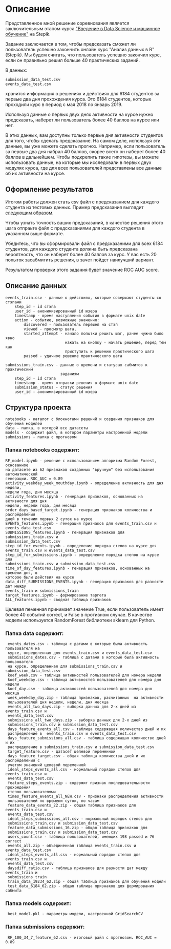 # Описание

Представленное мной решение соревнования является заключительным этапом курса ["Введение в Data Science и машинное обучение"](https://stepik.org/course/4852) на Stepik.

Задание заключается в том, чтобы предсказать сможет ли пользователь успешно закончить онлайн курс "Анализ данных в R" (Stepik). Мы будем считать, что пользователь успешно закончил курс, если он правильно решил больше 40 практических заданий.

В данных:

    submission_data_test.csv
    events_data_test.csv

хранится информация о решениях и действиях для 6184 студентов за первые два дня прохождения курса. Это 6184 студентов, которые проходили курс в период с мая 2018 по январь 2019.

Используя данные о первых двух днях активности на курсе нужно предсказать, наберет ли пользователь более 40 баллов на курсе или нет.

В этих данных, вам доступны только первые дня активности студентов для того, чтобы сделать предсказание. На самом деле, используя эти данные, вы уже можете сделать прогноз. Например, если пользователь за первые два дня набрал 40 баллов, скорее всего он наберет более 40 баллов в дальнейшем. Чтобы подкрепить такие гипотезы, вы можете использовать данные, на которые мы исследовали в первых двух модулях курса, где для всех пользователей представлены все данные об их активности на курсе.

## Оформление результатов

Итогом работы должен стать csv файл c предсказанием для каждого студента из тестовых данных. Пример предсказания выглядит [следующим образом](https://stepik.org/media/attachments/course/4852/submission_example.csv).

Чтобы узнать точность ваших предсказаний, в качестве решения этого шага отпраьте файл с предсказаниями для каждого студента в указанном выше формате.

Убедитесь, что вы сформировали файл с предсказаними для всех 6184 студентов, для каждого студента должна быть предсказана вероятность, что он наберет более 40 баллов за курс. У вас есть 20 попыток засабмитить решения, в зачет пойдет наилучший вариант.

Результатом проверки этого задания будет значение ROC AUC score.

## Описание данных

    events_train.csv - данные о действиях, которые совершают студенты со стэпами
        step_id - id стэпа
        user_id - анонимизированный id юзера
        timestamp - время наступления события в формате unix date
        action - событие, возможные значения:
            discovered - пользователь перешел на стэп
            viewed - просмотр шага,
            started_attempt - начало попытки решить шаг, ранее нужно было явно 
                              нажать на кнопку - начать решение, перед тем как
                              приступить к решению практического шага
            passed - удачное решение практического шага

    submissions_train.csv - данные о времени и статусах сабмитов к практическим 
                            заданиям
        step_id - id стэпа
        timestamp - время отправки решения в формате unix date
        submission_status - статус решения
        user_id - анонимизированный id юзера

## Структура проекта
    
    notebooks - каталог с блокнотами решений и создания признаков для обучения моделей
    data - папка, в которой все датасеты
    models - содержит файл, в котором параметры настроенной модели
    submissions - папка с прогнозом
    

### Папка notebooks содержит:

    RF_model.ipynb - решение с использованием алгоритма Random Forest, основанное  
    на датасете из 62 признаков созданных "вручную" без использования автоматической 
    генерации. ROC_AUC = 0.89
    activity_weekday_week_mouthday.ipynb - определение активность для дня недели,  
    недели года, дня месяца
    activity_features.ipynb - генерация признаков, основанных на активности для дня 
    недели, недели года, дня месяца    
    order_days_based_target.ipynb - генерация признаков количества и распределения  
    дней в течении первых 2 суток на курсе    
    EVENTS_features.ipynb - генерация признаков для events_train.csv и  
    events_data_test.csv    
    SUBMISSIONS_features.ipynb - генерация признаков для submissions_train.csv и  
    submission_data_test.csv    
    step_id_for_events.ipynb - определение порядка степов на курсе для  
    events_train.csv и events_data_test.csv
    step_id_for_submissions.ipynb - определение порядка степов на курсе для  
    submissions_train.csv и submission_data_test.csv    
    time_of_day_features.ipynb - генерация признаков, основанных на времени дня, в  
    которое были действия на курсе   
    data_diff_SUBMISSIONS_EVENTS.ipynb - генерация признаков для разности дат между 
    events_train и submissions_train    
    target_features.ipynb - формирование таргета   
    ALL_features.ipynb - сводная таблица признаков
    
Целевая пеменная принимает значение True, если пользователь имеет более 40 событий correct, и False в противном случае. В качестве модели используется RandomForest библиотеки sklearn для Python.

### Папка data содержит:
     
     events_dates.csv - таблица с датами в которые была активность пользователя на  
     курсе, определенная для events_train.csv и events_data_test.csv
     submissions_dates.csv - таблица с датами в которые была активность пользователя 
     на курсе, определенная для submissions_train.csv и submission_data_test.csv
     koef_week.csv - таблица активностей пользователей для номера недели
     koef_weekday.csv - таблица активностей пользователей для номера дня недели
     koef_day.csv - таблица активностей пользователей для номера дня месяца
     week_weekday_day.zip - таблица признаков, расчитанных  на активности  
     пользователей дня недели, недели, дня месяца
     events_all_two_days.zip - выборка данных для 2-х дней из events_train.csv и  
     events_data_test.csv
     submissions_all_two_days.zip - выборка данных для 2-х дней из  
     submissions_train.csv и submission_data_test.csv
     days_feature_events_all.csv - таблица содержащая количество дней и их  
     распределение в  events_train.csv и events_data_test.csv
     days_feature_submissions_all.csv - таблица содержащая количество дней и их  
     распределение в submissions_train.csv и submission_data_test.csv
     target_feature.csv - датасет целевой переменной
     days_feature_target.csv - общая таблица количества дней и их распределения с  
     учетом значений целевой переменной
     ideal_steps_events_all.csv - нормальный порядок степов для events_train.csv и  
     events_data_test.csv
     feature_steps_events.zip - содержит признак последовательности прохождения  
     степов пользователями
     times_feature_events_all_NEW.csv - признаки распределения активности  
     пользователей по времени суток, по часам
     feature_data_events_22.zip - общая таблица признаков для events_train.csv и  
     events_data_test.csv
     ideal_steps_submissions_all.csv - нормальный порядок степов для  
     submissions_train.csv и submission_data_test.csv
     feature_data_submissions_16.zip - общая таблица признаков для  
     submissions_train.csv и submission_data_test.csv
     users_count.csv - таблица пользователей, имеющих 198 passed и 76 correct
     events_all.zip - объединенная таблица events_train.csv и events_data_test.csv
     ideal_steps_events_all.csv - нормальный порядок степов для events_train.csv и  
     events_data_test.csv
     daysdiff_ratio.csv - таблица признаков для разности дат между events_train и  
     submissions_train
     train_data_19234_62.zip - общая таблица признаков для обучения модели
     test_data_6184_62.zip - общая таблица признаков для формирования сабмита
     
### Папка models содержит:    
     
     best_model.pkl - параметры модели, настроенной GridSearchCV 
     
### Папка submissions содержит:     
     
     RF_100_34_7_feature_62.csv - итоговый файл с прогнозом. ROC_AUC = 0.89
    
